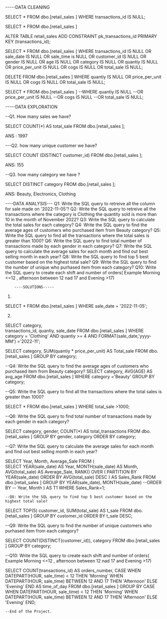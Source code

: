 -----DATA CLEANING


SELECT *
FROM dbo.[retail_sales ]
WHERE transactions_id IS NULL;

SELECT *
FROM dbo.[retail_sales ]

ALTER TABLE retail_sales
ADD CONSTRAINT pk_transactions_id PRIMARY KEY (transactions_id);


SELECT *
FROM dbo.[retail_sales ]
WHERE transactions_id IS NULL
	OR sale_date IS NULL
	OR sale_time is NULL
	OR customer_id IS NULL
	OR gender IS NULL
	OR age IS NULL
	OR category IS NULL
	OR quantiy IS NULL
	OR price_per_unit IS NULL 
	OR cogs IS NULL
	OR total_sale IS NULL;


DELETE FROM dbo.[retail_sales ]
WHERE quantiy IS NULL
   OR price_per_unit IS NULL 
   OR cogs IS NULL
   OR total_sale IS NULL;





SELECT *
FROM dbo.[retail_sales ]
--WHERE quantiy IS NULL
   --OR price_per_unit IS NULL 
   --OR cogs IS NULL
   --OR total_sale IS NULL;

-----DATA EXPLORATION

--Q1. How many sales we have?

SELECT COUNT(*) AS  total_sale
FROM dbo.[retail_sales ];

ANS : 1997

---Q2. how many unique customer we have?

SELECT COUNT (DISTINCT customer_id)
FROM dbo.[retail_sales ];

ANS: 155


--Q3. how many category we have ?

SELECT DISTINCT category
FROM dbo.[retail_sales ];

ANS: Beauty, Electronics, Clothing


----DATA ANALYSIS---
Q1: Write the SQL query to retreive all the column for sale made on '2022-11-05'?
Q2: Write the SQL query to retreive all the transactions where the category is Clothing the quantity sold is more than 
	10 in the month of November 2022?
Q3: Write the SQL query to calculate the total sales for each category?
Q4: Write the SQL query to find the average ages of customers who purchased item from Beauty category?
Q5: Write the SQL query to find all the transactions where the total sales is greater than 1000?
Q6: Write the SQL query to find total number of transactions made by each gender in each category?
Q7: Write the SQL query to calculate the average sales for each month and find out best selling month in each year?
Q8: Write the SQL query to find top 5 best customer based on the highest total sale?
Q9: Write the SQL query to find the number of unique who purhased item from each category?
Q10: Write the SQL query to create each shift and number of orders( Example Morning <=12 , afternoon between 12 nad 17 
		and Evening >17)


		----SOLUTIONS-----
1. 
SELECT *
FROM dbo.[retail_sales ]
WHERE sale_date = '2022-11-05';

2.
SELECT 
		category,	
		transactions_id, 
		quantiy, 
		sale_date
FROM dbo.[retail_sales ]
WHERE category = 'Clothing'
AND quantiy >= 4
AND FORMAT(sale_date,'yyyy-MM') ='2022-11';

SELECT 
		category,
		SUM(quantiy * price_per_unit) AS Total_sale
FROM dbo.[retail_sales ]
GROUP BY category;

--Q4: Write the SQL query to find the average ages of customers who purchased item from Beauty category?
SELECT category,
		AVG(AGE) AS avg_age
FROM dbo.[retail_sales ]
WHERE  category ='Beauty'
GROUP BY category;

--Q5: Write the SQL query to find all the transactions where the total sales is greater than 1000?

SELECT *
FROM dbo.[retail_sales ]
WHERE total_sale >1000;

--Q6: Write the SQL query to find total number of transactions made by each gender in each category?

SELECT category,
		gender,
		COUNT(*) AS total_transactions
FROM dbo.[retail_sales ]
GROUP BY gender, category
ORDER BY category;


--Q7: Write the SQL query to calculate the average sales for each month and find out best selling month in each year?
  
  SELECT
		Year,
		Month,
		Average_Sale
FROM
(  
  SELECT 
    YEAR(sale_date) AS Year,
    MONTH(sale_date) AS Month, 
    AVG(total_sale) AS Average_Sale,
    RANK() OVER (
        PARTITION BY YEAR(sale_date)
        ORDER BY AVG(total_sale) DESC
    ) AS Sales_Rank
FROM 
    dbo.[retail_sales ]
GROUP BY 
    YEAR(sale_date), MONTH(sale_date)
--ORDER BY 
   -- Year, Month
   ) AS T1
	WHERE Sales_Rank=1;


	--Q8: Write the SQL query to find top 5 best customer based on the highest total sale?
SELECT TOP(5) 
    customer_id,
    SUM(total_sale) AS t_sale
FROM 
    dbo.[retail_sales ]
GROUP BY 
    customer_id
ORDER BY 
    t_sale DESC;

--Q9: Write the SQL query to find the number of unique customers who purhased item from each category?

SELECT COUNT(DISTINCT(customer_id)),
		category
FROM dbo.[retail_sales ]
GROUP BY category;


--Q10: Write the SQL query to create each shift and number of orders( Example Morning <=12 , afternoon between 12 nad 17 
		and Evening >17)

SELECT 
    COUNT(transactions_id) AS orders_number,
    CASE 
        WHEN DATEPART(HOUR, sale_time) < 12 THEN 'Morning'
        WHEN DATEPART(HOUR, sale_time) BETWEEN 12 AND 17 THEN 'Afternoon'
        ELSE 'Evening'
    END AS time_of_day
FROM 
    dbo.[retail_sales ]
GROUP BY 
    CASE 
        WHEN DATEPART(HOUR, sale_time) < 12 THEN 'Morning'
        WHEN DATEPART(HOUR, sale_time) BETWEEN 12 AND 17 THEN 'Afternoon'
        ELSE 'Evening'
    END;


	--End of the Project.
